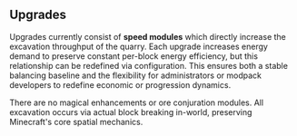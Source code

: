 ## Upgrades

Upgrades currently consist of **speed modules** which directly increase the excavation throughput of the quarry. Each upgrade increases energy demand to preserve constant per-block energy efficiency, but this relationship can be redefined via configuration. This ensures both a stable balancing baseline and the flexibility for administrators or modpack developers to redefine economic or progression dynamics.

There are no magical enhancements or ore conjuration modules. All excavation occurs via actual block breaking in-world, preserving Minecraft's core spatial mechanics.
